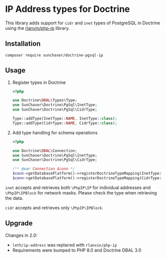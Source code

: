 # IP Address types for Doctrine

This library adds support for `cidr` and `inet` types of PostgreSQL in Doctrine using the [rlanvin/php-ip] library.

[rlanvin/php-ip]: https://github.com/rlanvin/php-ip

## Installation

    composer require sunchaser/doctrine-pgsql-ip

## Usage

1. Register types in Doctrine

   ```php
   <?php
   
   use Doctrine\DBAL\Types\Type;
   use SunChaser\Doctrine\PgSql\InetType;
   use SunChaser\Doctrine\PgSql\CidrType;

   Type::addType(InetType::NAME, InetType::class);
   Type::addType(CidrType::NAME, CidrType::class);
   ```

2. Add type handling for schema operations

   ```php
   <?php

   use Doctrine\DBAL\Connection;
   use SunChaser\Doctrine\PgSql\InetType;
   use SunChaser\Doctrine\PgSql\CidrType;
   
   /** @var Connection $conn */
   $conn->getDatabasePlatform()->registerDoctrineTypeMapping(InetType::PG_TYPE, InetType::NAME);
   $conn->getDatabasePlatform()->registerDoctrineTypeMapping(CidrType::PG_TYPE, CidrType::NAME);
   ```

`inet` accepts and retrieves both `\PhpIP\IP` for individual addresses
and `\PhpIP\IPBlock` for network masks.
Please check the type when retrieving the data.

`cidr` accepts and retrieves only `\PhpIP\IPBlock`.

## Upgrade

Changes in 2.0:

* `leth/ip-address` was replaced with `rlanvin/php-ip`
* Requirements were bumped to PHP 8.0 and Doctrine DBAL 3.0
